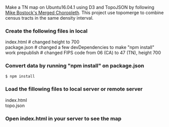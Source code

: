 Make a TN map on Ubuntu16.04.1 using D3 and TopoJSON by following [Mike Bostock's Merged Choropleth](https://bl.ocks.org/mbostock/670b9fe0577a29c39a1803f59c628769). This project use topomerge to combine census tracts in the same density interval.

### Create the following files in local 
index.html # changed height to 700    
package.json  # changed a few devDependencies to make "npm install" work 
prepublish # changed FIPS code from 06 (CA) to 47 (TN), height 700 

### Convert data by running "npm install" on package.json
```sh
$ npm install 
```  
### Load the fillowing files to local server or remote server
index.html  
topo.json  
  
### Open index.html in your server to see the map 

